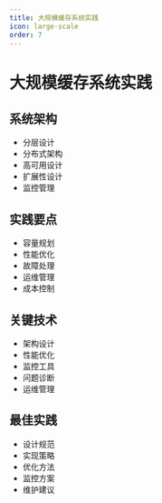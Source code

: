 ```yaml
---
title: 大规模缓存系统实践
icon: large-scale
order: 7
---
```


# 大规模缓存系统实践

## 系统架构
- 分层设计
- 分布式架构
- 高可用设计
- 扩展性设计
- 监控管理

## 实践要点
- 容量规划
- 性能优化
- 故障处理
- 运维管理
- 成本控制

## 关键技术
- 架构设计
- 性能优化
- 监控工具
- 问题诊断
- 运维管理

## 最佳实践
- 设计规范
- 实现策略
- 优化方法
- 监控方案
- 维护建议
